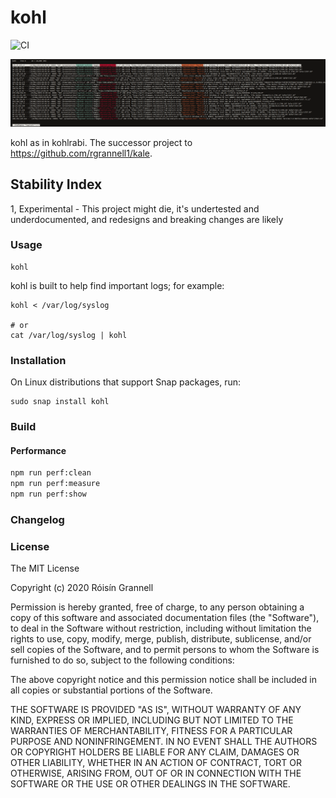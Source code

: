 
# kohl

![CI](https://github.com/rgrannell1/kohl/workflows/CI/badge.svg)

![Kohl Example](./example.png)

kohl as in kohlrabi. The successor project to https://github.com/rgrannell1/kale.

## Stability Index

1, Experimental - This project might die, it's undertested and underdocumented, and redesigns and breaking changes are likely

### Usage

```
kohl
```

kohl is built to help find important logs; for example:

```
kohl < /var/log/syslog

# or
cat /var/log/syslog | kohl
```

### Installation

On Linux distributions that support Snap packages, run:

```
sudo snap install kohl
```

### Build

#### Performance

```zsh
npm run perf:clean
npm run perf:measure
npm run perf:show
```

### Changelog

### License

The MIT License

Copyright (c) 2020 Róisín Grannell

Permission is hereby granted, free of charge, to any person obtaining a copy of this software and associated documentation files (the "Software"), to deal in the Software without restriction, including without limitation the rights to use, copy, modify, merge, publish, distribute, sublicense, and/or sell copies of the Software, and to permit persons to whom the Software is furnished to do so, subject to the following conditions:

The above copyright notice and this permission notice shall be included in all copies or substantial portions of the Software.

THE SOFTWARE IS PROVIDED "AS IS", WITHOUT WARRANTY OF ANY KIND, EXPRESS OR IMPLIED, INCLUDING BUT NOT LIMITED TO THE WARRANTIES OF MERCHANTABILITY, FITNESS FOR A PARTICULAR PURPOSE AND NONINFRINGEMENT. IN NO EVENT SHALL THE AUTHORS OR COPYRIGHT HOLDERS BE LIABLE FOR ANY CLAIM, DAMAGES OR OTHER LIABILITY, WHETHER IN AN ACTION OF CONTRACT, TORT OR OTHERWISE, ARISING FROM, OUT OF OR IN CONNECTION WITH THE SOFTWARE OR THE USE OR OTHER DEALINGS IN THE SOFTWARE.
